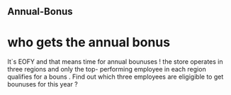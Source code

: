 ## Annual-Bonus
# who gets the annual bonus
It`s EOFY and that means time for annual bounuses !
the store operates in three regions and only the top- performing
employee in each region qualifies for a bouns .
Find out which three employees are eligigible to get bounuses for this year ?

